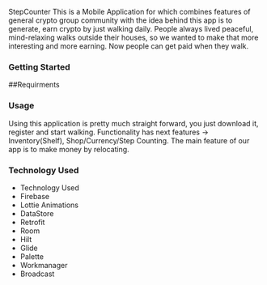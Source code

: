 StepCounter
This is a Mobile Application for which combines features of general crypto group community with the idea behind this app is to generate, earn crypto by just walking daily. People always lived peaceful, mind-relaxing walks outside their houses, so we wanted to make that more interesting and more earning. Now people can get paid when they walk.

### Getting Started
##Requirments

### Usage
Using this application is pretty much straight forward, you just download it, register and start walking. Functionality has next features -> Inventory(Shelf), Shop/Currency/Step Counting. The main feature of our app is to make money by relocating.

### Technology Used

- Technology Used
- Firebase
- Lottie Animations
- DataStore
- Retrofit
- Room
- Hilt
- Glide
- Palette
- Workmanager
- Broadcast
